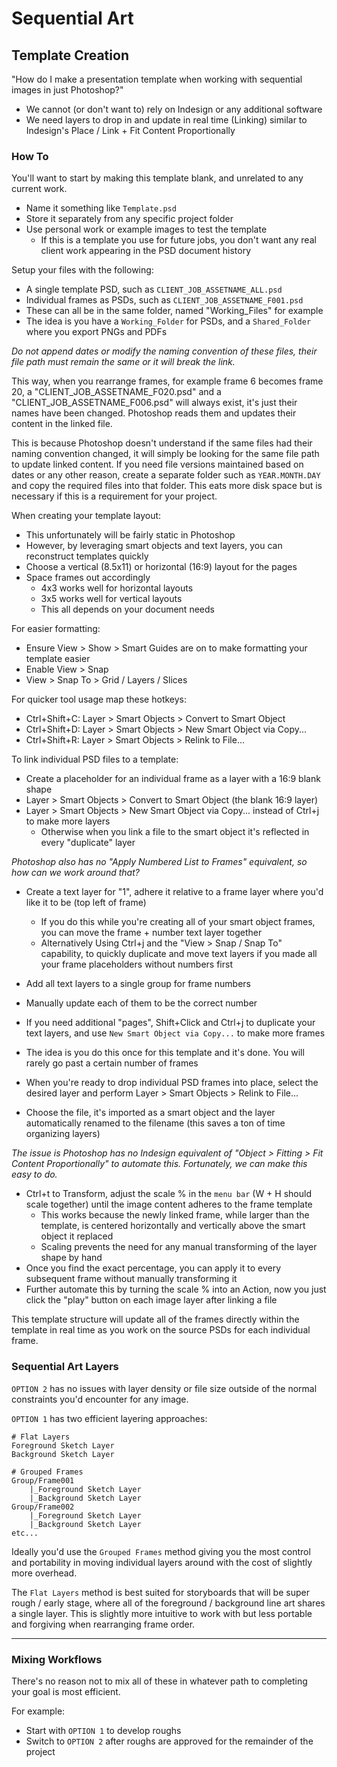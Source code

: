 # Sequential Art

## Template Creation

"How do I make a presentation template when working with sequential images in just Photoshop?"

- We cannot (or don't want to) rely on Indesign or any additional software
- We need layers to drop in and update in real time (Linking) similar to Indesign's Place / Link + Fit Content Proportionally


### How To

You'll want to start by making this template blank, and unrelated to any current work. 

- Name it something like `Template.psd`
- Store it separately from any specific project folder
- Use personal work or example images to test the template
	- If this is a template you use for future jobs, you don't want any real client work appearing in the PSD document history

Setup your files with the following:

- A single template PSD, such as `CLIENT_JOB_ASSETNAME_ALL.psd`
- Individual frames as PSDs, such as `CLIENT_JOB_ASSETNAME_F001.psd`
- These can all be in the same folder, named "Working_Files" for example
- The idea is you have a `Working_Folder` for PSDs, and a `Shared_Folder` where you export PNGs and PDFs

*Do not append dates or modify the naming convention of these files, their file path must remain the same or it will break the link.*

This way, when you rearrange frames, for example frame 6 becomes frame 20, a "CLIENT_JOB_ASSETNAME_F020.psd" and a "CLIENT_JOB_ASSETNAME_F006.psd" will always exist, it's just their names have been changed. Photoshop reads them and updates their content in the linked file.

This is because Photoshop doesn't understand if the same files had their naming convention changed, it will simply be looking for the same file path to update linked content. If you need file versions maintained based on dates or any other reason, create a separate folder such as `YEAR.MONTH.DAY` and copy the required files into that folder. This eats more disk space but is necessary if this is a requirement for your project.

When creating your template layout:

- This unfortunately will be fairly static in Photoshop
- However, by leveraging smart objects and text layers, you can reconstruct templates quickly
- Choose a vertical (8.5x11) or horizontal (16:9) layout for the pages
- Space frames out accordingly
	- 4x3 works well for horizontal layouts
	- 3x5 works well for vertical layouts
	- This all depends on your document needs

For easier formatting:

- Ensure View > Show > Smart Guides are on to make formatting your template easier
- Enable View > Snap
- View > Snap To > Grid / Layers / Slices

For quicker tool usage map these hotkeys:

- Ctrl+Shift+C: Layer > Smart Objects > Convert to Smart Object
- Ctrl+Shift+D: Layer > Smart Objects > New Smart Object via Copy...
- Ctrl+Shift+R: Layer > Smart Objects > Relink to File...

To link individual PSD files to a template:

- Create a placeholder for an individual frame as a layer with a 16:9 blank shape
- Layer > Smart Objects > Convert to Smart Object (the blank 16:9 layer)
- Layer > Smart Objects > New Smart Object via Copy... instead of Ctrl+j to make more layers
	- Otherwise when you link a file to the smart object it's reflected in every "duplicate" layer

*Photoshop also has no "Apply Numbered List to Frames" equivalent, so how can we work around that?*

- Create a text layer for "1", adhere it relative to a frame layer where you'd like it to be (top left of frame)
	- If you do this while you're creating all of your smart object frames, you can move the frame + number text layer together
	- Alternatively Using Ctrl+j and the "View > Snap / Snap To" capability, to quickly duplicate and move text layers if you made all your frame placeholders without numbers first
- Add all text layers to a single group for frame numbers
- Manually update each of them to be the correct number
- If you need additional "pages", Shift+Click and Ctrl+j to duplicate your text layers, and use `New Smart Object via Copy...` to make more frames
- The idea is you do this once for this template and it's done. You will rarely go past a certain number of frames

- When you're ready to drop individual PSD frames into place, select the desired layer and perform Layer > Smart Objects > Relink to File...
- Choose the file, it's imported as a smart object and the layer automatically renamed to the filename (this saves a ton of time organizing layers)

*The issue is Photoshop has no Indesign equivalent of "Object > Fitting > Fit Content Proportionally" to automate this. Fortunately, we can make this easy to do.*

- Ctrl+t to Transform, adjust the scale % in the `menu bar` (W + H should scale together) until the image content adheres to the frame template
	- This works because the newly linked frame, while larger than the template, is centered horizontally and vertically above the smart object it replaced
	- Scaling prevents the need for any manual transforming of the layer shape by hand
- Once you find the exact percentage, you can apply it to every subsequent frame without manually transforming it
- Further automate this by turning the scale % into an Action, now you just click the "play" button on each image layer after linking a file

This template structure will update all of the frames directly within the template in real time as you work on the source PSDs for each individual frame.


### Sequential Art Layers

`OPTION 2` has no issues with layer density or file size outside of the normal constraints you'd encounter for any image.

`OPTION 1` has two efficient layering approaches:

```
# Flat Layers
Foreground Sketch Layer
Background Sketch Layer
```

```
# Grouped Frames
Group/Frame001
	|_Foreground Sketch Layer
	|_Background Sketch Layer
Group/Frame002
	|_Foreground Sketch Layer
	|_Background Sketch Layer
etc...
```

Ideally you'd use the `Grouped Frames` method giving you the most control and portability in moving individual layers around with the cost of slightly more overhead.

The `Flat Layers` method is best suited for storyboards that will be super rough / early stage, where all of the foreground / background line art shares a single layer. This is slightly more intuitive to work with but less portable and forgiving when rearranging frame order.

---

### Mixing Workflows

There's no reason not to mix all of these in whatever path to completing your goal is most efficient.

For example:

- Start with `OPTION 1` to develop roughs
- Switch to `OPTION 2` after roughs are approved for the remainder of the project

